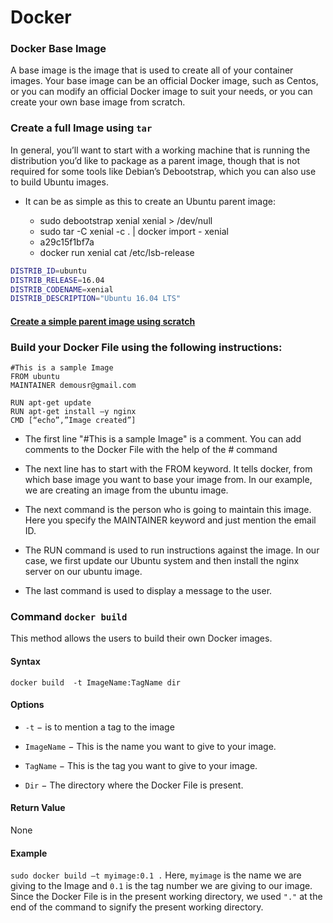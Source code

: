 # Docker

### Docker Base Image
A base image is the image that is used to create all of your container images. Your base image can be an official Docker image, such as Centos, or you can modify an official Docker image to suit your needs, or you can create your own base image from scratch.

### Create a full Image using `tar`
In general, you’ll want to start with a working machine that is running the distribution you’d like to package as a parent image, though that is not required for some tools like Debian’s Debootstrap, which you can also use to build Ubuntu images.

- It can be as simple as this to create an Ubuntu parent image:

  - sudo debootstrap xenial xenial > /dev/null
  - sudo tar -C xenial -c . | docker import - xenial
  - a29c15f1bf7a
  - docker run xenial cat /etc/lsb-release
```bash
DISTRIB_ID=ubuntu
DISTRIB_RELEASE=16.04
DISTRIB_CODENAME=xenial
DISTRIB_DESCRIPTION="Ubuntu 16.04 LTS"
```
#### [Create a simple parent image using scratch](https://docs.docker.com/engine/userguide/eng-image/baseimages/)

### Build your Docker File using the following instructions:
```docker
#This is a sample Image 
FROM ubuntu 
MAINTAINER demousr@gmail.com 

RUN apt-get update 
RUN apt-get install –y nginx 
CMD [“echo”,”Image created”] 
```
- The first line "#This is a sample Image" is a comment. You can add comments to the Docker File with the help of the # command

- The next line has to start with the FROM keyword. It tells docker, from which base image you want to base your image from. In our example, we are creating an image from the ubuntu image.

- The next command is the person who is going to maintain this image. Here you specify the MAINTAINER keyword and just mention the email ID.

- The RUN command is used to run instructions against the image. In our case, we first update our Ubuntu system and then install the nginx server on our ubuntu image.

- The last command is used to display a message to the user.

### Command `docker build`
This method allows the users to build their own Docker images.

#### Syntax
`docker build  -t ImageName:TagName dir`

#### Options
- `-t` − is to mention a tag to the image

- `ImageName` − This is the name you want to give to your image.

- `TagName` − This is the tag you want to give to your image.

- `Dir` − The directory where the Docker File is present.

#### Return Value
None

#### Example
`sudo docker build –t myimage:0.1 .`
Here, `myimage` is the name we are giving to the Image and `0.1` is the tag number we are giving to our image.  Since the Docker File is in the present working directory, we used `"."` at the end of the command to signify the present working directory.
